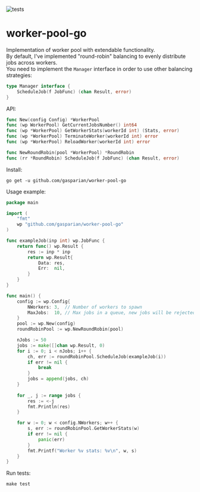 ![tests](https://github.com/gasparian/worker-pool-go/actions/workflows/test.yml/badge.svg?branch=main)

# worker-pool-go  

Implementation of worker pool with extendable functionality.  
By default, I've implemented "round-robin" balancing to evenly distribute jobs across workers.  
You need to implement the `Manager` interface in order to use other balancing strategies:  
```go
type Manager interface {
	ScheduleJob(f JobFunc) (chan Result, error)
}
```  

API:  
```go
func New(config Config) *WorkerPool
func (wp WorkerPool) GetCurrentJobsNumber() int64
func (wp *WorkerPool) GetWorkerStats(workerId int) (Stats, error)
func (wp *WorkerPool) TerminateWorker(workerId int) error
func (wp *WorkerPool) ReloadWorker(workerId int) error

func NewRoundRobin(pool *WorkerPool) *RoundRobin
func (rr *RoundRobin) ScheduleJob(f JobFunc) (chan Result, error)
```  

Install:  
```
go get -u github.com/gasparian/worker-pool-go
```  

Usage example:  
```go
package main

import (
    "fmt"
    wp "github.com/gasparian/worker-pool-go"
)

func exampleJob(inp int) wp.JobFunc {
    return func() wp.Result {
        res := inp * inp
        return wp.Result{
            Data: res,
            Err:  nil,
        }
    }
}

func main() {
    config := wp.Config{
        NWorkers: 3,  // Number of workers to spawn
        MaxJobs:  10, // Max jobs in a queue, new jobs will be rejected with error
    }
    pool := wp.New(config)
    roundRobinPool := wp.NewRoundRobin(pool)

    nJobs := 50
    jobs := make([]chan wp.Result, 0)
    for i := 0; i < nJobs; i++ {
        ch, err := roundRobinPool.ScheduleJob(exampleJob(i))
        if err != nil {
            break
        }
        jobs = append(jobs, ch)
    }
    
    for _, j := range jobs {
        res := <-j
        fmt.Println(res)
    }

    for w := 0; w < config.NWorkers; w++ {
        s, err := roundRobinPool.GetWorkerStats(w)
        if err != nil {
            panic(err)
        }
        fmt.Printf("Worker %v stats: %v\n", w, s)
    }
}
```  

Run tests:  
```
make test
```  
